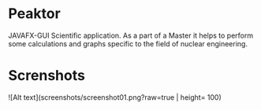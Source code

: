 # Peaktor
JAVAFX-GUI Scientific application. As a part of a Master it helps to perform some calculations and graphs specific to the field of nuclear engineering.

# Screnshots
![Alt text](screenshots/screenshot01.png?raw=true | height= 100)
